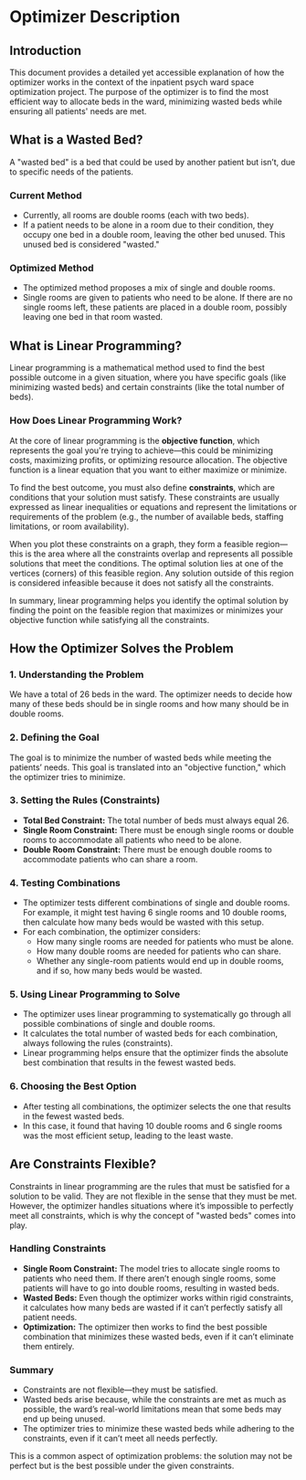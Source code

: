 
# Optimizer Description

## Introduction

This document provides a detailed yet accessible explanation of how the optimizer works in the context of the inpatient psych ward space optimization project. The purpose of the optimizer is to find the most efficient way to allocate beds in the ward, minimizing wasted beds while ensuring all patients' needs are met.

## What is a Wasted Bed?

A "wasted bed" is a bed that could be used by another patient but isn’t, due to specific needs of the patients.

### Current Method

- Currently, all rooms are double rooms (each with two beds).
- If a patient needs to be alone in a room due to their condition, they occupy one bed in a double room, leaving the other bed unused. This unused bed is considered "wasted."

### Optimized Method

- The optimized method proposes a mix of single and double rooms.
- Single rooms are given to patients who need to be alone. If there are no single rooms left, these patients are placed in a double room, possibly leaving one bed in that room wasted.

## What is Linear Programming?

Linear programming is a mathematical method used to find the best possible outcome in a given situation, where you have specific goals (like minimizing wasted beds) and certain constraints (like the total number of beds).

### How Does Linear Programming Work?

At the core of linear programming is the **objective function**, which represents the goal you're trying to achieve—this could be minimizing costs, maximizing profits, or optimizing resource allocation. The objective function is a linear equation that you want to either maximize or minimize.

To find the best outcome, you must also define **constraints**, which are conditions that your solution must satisfy. These constraints are usually expressed as linear inequalities or equations and represent the limitations or requirements of the problem (e.g., the number of available beds, staffing limitations, or room availability).

When you plot these constraints on a graph, they form a feasible region—this is the area where all the constraints overlap and represents all possible solutions that meet the conditions. The optimal solution lies at one of the vertices (corners) of this feasible region. Any solution outside of this region is considered infeasible because it does not satisfy all the constraints.

In summary, linear programming helps you identify the optimal solution by finding the point on the feasible region that maximizes or minimizes your objective function while satisfying all the constraints.

## How the Optimizer Solves the Problem

### 1. Understanding the Problem

We have a total of 26 beds in the ward. The optimizer needs to decide how many of these beds should be in single rooms and how many should be in double rooms.

### 2. Defining the Goal

The goal is to minimize the number of wasted beds while meeting the patients’ needs. This goal is translated into an "objective function," which the optimizer tries to minimize.

### 3. Setting the Rules (Constraints)

- **Total Bed Constraint:** The total number of beds must always equal 26.
- **Single Room Constraint:** There must be enough single rooms or double rooms to accommodate all patients who need to be alone.
- **Double Room Constraint:** There must be enough double rooms to accommodate patients who can share a room.

### 4. Testing Combinations

- The optimizer tests different combinations of single and double rooms. For example, it might test having 6 single rooms and 10 double rooms, then calculate how many beds would be wasted with this setup.
- For each combination, the optimizer considers:
  - How many single rooms are needed for patients who must be alone.
  - How many double rooms are needed for patients who can share.
  - Whether any single-room patients would end up in double rooms, and if so, how many beds would be wasted.

### 5. Using Linear Programming to Solve

- The optimizer uses linear programming to systematically go through all possible combinations of single and double rooms.
- It calculates the total number of wasted beds for each combination, always following the rules (constraints).
- Linear programming helps ensure that the optimizer finds the absolute best combination that results in the fewest wasted beds.

### 6. Choosing the Best Option

- After testing all combinations, the optimizer selects the one that results in the fewest wasted beds.
- In this case, it found that having 10 double rooms and 6 single rooms was the most efficient setup, leading to the least waste.

## Are Constraints Flexible?

Constraints in linear programming are the rules that must be satisfied for a solution to be valid. They are not flexible in the sense that they must be met. However, the optimizer handles situations where it’s impossible to perfectly meet all constraints, which is why the concept of "wasted beds" comes into play.

### Handling Constraints

- **Single Room Constraint:** The model tries to allocate single rooms to patients who need them. If there aren’t enough single rooms, some patients will have to go into double rooms, resulting in wasted beds.
- **Wasted Beds:** Even though the optimizer works within rigid constraints, it calculates how many beds are wasted if it can’t perfectly satisfy all patient needs.
- **Optimization:** The optimizer then works to find the best possible combination that minimizes these wasted beds, even if it can’t eliminate them entirely.

### Summary

- Constraints are not flexible—they must be satisfied.
- Wasted beds arise because, while the constraints are met as much as possible, the ward’s real-world limitations mean that some beds may end up being unused.
- The optimizer tries to minimize these wasted beds while adhering to the constraints, even if it can’t meet all needs perfectly.

This is a common aspect of optimization problems: the solution may not be perfect but is the best possible under the given constraints.

